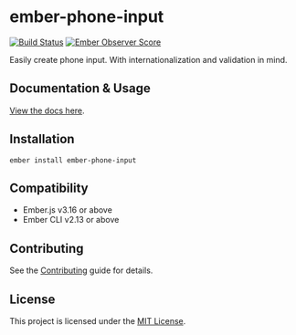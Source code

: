 # ember-phone-input

[![Build Status](https://img.shields.io/travis/qonto/ember-phone-input.svg?style=flat)](https://travis-ci.com/qonto/ember-phone-input)
[![Ember Observer Score](https://emberobserver.com/badges/ember-phone-input.svg)](https://emberobserver.com/addons/ember-phone-input)

Easily create phone input. With internationalization and validation in mind.

## Documentation & Usage

[View the docs here](https://qonto.github.io/ember-phone-input/versions/master).

## Installation

```
ember install ember-phone-input
```

## Compatibility

- Ember.js v3.16 or above
- Ember CLI v2.13 or above

## Contributing

See the [Contributing](CONTRIBUTING.md) guide for details.

## License

This project is licensed under the [MIT License](LICENSE.md).
